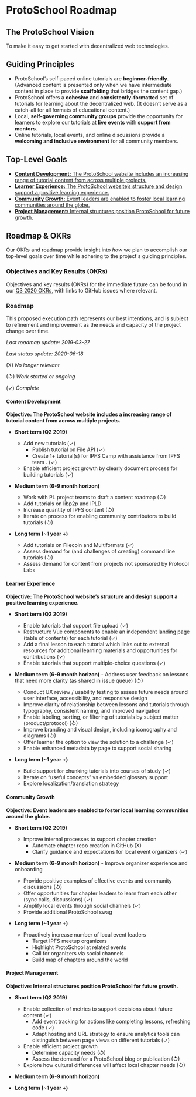# ProtoSchool Roadmap

## The ProtoSchool Vision

To make it easy to get started with decentralized web technologies.


## Guiding Principles

-   ProtoSchool’s self-paced online tutorials are **beginner-friendly**. (Advanced content is presented only when we have intermediate content in place to provide **scaffolding** that bridges the content gap.)
-   ProtoSchool offers a **cohesive** and **consistently-formatted** set of tutorials for learning about the decentralized web. (It doesn’t serve as a catch-all for all formats of educational content.)
-   Local, **self-governing community groups** provide the opportunity for learners to explore our tutorials at **live events** with **support from mentors**.
-   Online tutorials, local events, and online discussions provide a **welcoming and inclusive environment** for all community members.


## Top-Level Goals

- [**Content Development:** The ProtoSchool website includes an increasing range of tutorial content from across multiple projects.](#content-development)
- [**Learner Experience:** The ProtoSchool website’s structure and design support a positive learning experience.](#learner-experience)
- [**Community Growth:** Event leaders are enabled to foster local learning communities around the globe.](#community-growth)
- [**Project Management:** Internal structures position ProtoSchool for future growth.](#project-management)

## Roadmap & OKRs

Our OKRs and roadmap provide insight into _how_ we plan to accomplish our top-level goals over time while adhering to the project's guiding principles.

### Objectives and Key Results (OKRs)

Objectives and key results (OKRs) for the immediate future can be found in our [Q3 2020 OKRs](./okrs/2020-q3.md), with links to GitHub issues where relevant.

### Roadmap

This proposed execution path represents our best intentions, and is subject to refinement and improvement as the needs and capacity of the project change over time.

_Last roadmap update: 2019-03-27_

_Last status update: 2020-06-18_

(X) _No longer relevant_

(&olarr;) _Work started or ongoing_

(&check;) _Complete_

#### Content Development

**Objective: The ProtoSchool website includes a increasing range of tutorial content from across multiple projects.**

- **Short term (Q2 2019)**
  -   Add new tutorials (&check;)
        -   Publish tutorial on File API   (&check;)
        -   Create 1+ tutorial(s) for IPFS Camp with assistance from IPFS team . (&check;)
  -   Enable efficient project growth by clearly document process for building tutorials (&check;)


- **Medium term (6-9 month horizon)**
    -   Work with PL project teams to draft a content roadmap  (&olarr;)
    -   Add tutorials on libp2p and IPLD
    -   Increase quantity of IPFS content  (&olarr;)
    -   Iterate on process for enabling community contributors to build tutorials   (&olarr;)


-   **Long term (~1 year +)**
    -   Add tutorials on Filecoin and Multiformats  (&check;)
    -   Assess demand for (and challenges of creating) command line tutorials   (&olarr;)
    -   Assess demand for content from projects not sponsored by Protocol Labs

#### Learner Experience

**Objective: The ProtoSchool website’s structure and design support a positive learning experience.**

  -   **Short term (Q2 2019)**
      -   Enable tutorials that support file upload (&check;)
      -   Restructure Vue components to enable an independent landing page (table of contents) for each tutorial (&check;)
      -   Add a final lesson to each tutorial which links out to external resources for additional learning materials and opportunities for contributions (&check;)
      -   Enable tutorials that support multiple-choice questions (&check;)

  -   **Medium term (6-9 month horizon)**
    - Address user feedback on lessons that need more clarity (as shared in issue queue)    (&olarr;)
      -   Conduct UX review / usability testing to assess future needs around user interface, accessibility, and responsive design
      -   Improve clarity of relationship between lessons and tutorials through typography, consistent naming, and improved navigation
      -   Enable labeling, sorting, or filtering of tutorials by subject matter (product/protocol)   (&olarr;)
        -   Improve branding and visual design, including iconography and diagrams (&olarr;)
        -   Offer learner the option to view the solution to a challenge (&check;)
        -   Enable enhanced metadata by page to support social sharing


  -   **Long term (~1 year +)**
      -   Build support for chunking tutorials into courses of study   (&check;)
      -   Iterate on “useful concepts” vs embedded glossary support
      -   Explore localization/translation strategy


#### Community Growth

**Objective: Event leaders are enabled to foster local learning communities around the globe.**

-   **Short term (Q2 2019)**
    - Improve internal processes to support chapter creation
       -   Automate chapter repo creation in GitHub   (X)
       -   Clarify guidance and expectations for local event organizers   (&check;)


  -   **Medium term (6-9 month horizon)**
    -   Improve organizer experience and onboarding
        -   Provide positive examples of effective events and community discussions   (&olarr;)
        -   Offer opportunities for chapter leaders to learn from each other (sync calls, discussions)    (&check;)
        -   Amplify local events through social channels   (&check;)
        -   Provide additional ProtoSchool swag


-   **Long term (~1 year +)**
    -   Proactively increase number of local event leaders
        -   Target IPFS meetup organizers
        -   Highlight ProtoSchool at related events
        -   Call for organizers via social channels
        -   Build map of chapters around the world

#### Project Management

**Objective: Internal structures position ProtoSchool for future growth.**

  -   **Short term (Q2 2019)**
      -   Enable collection of metrics to support decisions about future content (&check;)
          -   Add event tracking for actions like completing lessons, refreshing code (&check;)
          -   Adapt hosting and URL strategy to ensure analytics tools can distinguish between page views on different tutorials (&check;)
      -   Enable efficient project growth
          -   Determine capacity needs   (&olarr;)
          -   Assess the demand for a ProtoSchool blog or publication   (&olarr;)
      -   Explore how cultural differences will affect local chapter needs   (&olarr;)


  -   **Medium term (6-9 month horizon)**


  -   **Long term (~1 year +)**
